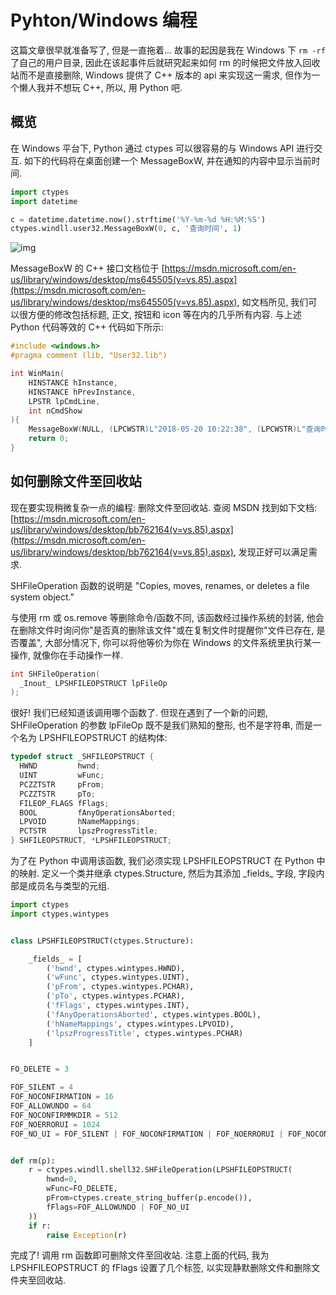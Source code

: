# Pyhton/Windows 编程

这篇文章很早就准备写了, 但是一直拖着... 故事的起因是我在 Windows 下 `rm -rf` 了自己的用户目录, 因此在该起事件后就研究起来如何 rm 的时候把文件放入回收站而不是直接删除, Windows 提供了 C++ 版本的 api 来实现这一需求, 但作为一个懒人我并不想玩 C++, 所以, 用 Python 吧.

## 概览

在 Windows 平台下, Python 通过 ctypes 可以很容易的与 Windows API 进行交互. 如下的代码将在桌面创建一个 MessageBoxW, 并在通知的内容中显示当前时间.

```py
import ctypes
import datetime

c = datetime.datetime.now().strftime('%Y-%m-%d %H:%M:%S')
ctypes.windll.user32.MessageBoxW(0, c, '查询时间', 1)
```

![img](/img/python/windows/messagebox.png)

MessageBoxW 的 C++ 接口文档位于 [https://msdn.microsoft.com/en-us/library/windows/desktop/ms645505(v=vs.85).aspx](https://msdn.microsoft.com/en-us/library/windows/desktop/ms645505(v=vs.85).aspx), 如文档所见, 我们可以很方便的修改包括标题, 正文, 按钮和 icon 等在内的几乎所有内容. 与上述 Python 代码等效的 C++ 代码如下所示:

```c++
#include <windows.h>
#pragma comment (lib, "User32.lib")

int WinMain(
    HINSTANCE hInstance,
    HINSTANCE hPrevInstance,
    LPSTR lpCmdLine,
    int nCmdShow
){
    MessageBoxW(NULL, (LPCWSTR)L"2018-05-20 10:22:38", (LPCWSTR)L"查询时间", MB_OKCANCEL);
    return 0;
}
```

## 如何删除文件至回收站

现在要实现稍微复杂一点的编程: 删除文件至回收站. 查阅 MSDN 找到如下文档: [https://msdn.microsoft.com/en-us/library/windows/desktop/bb762164(v=vs.85).aspx](https://msdn.microsoft.com/en-us/library/windows/desktop/bb762164(v=vs.85).aspx), 发现正好可以满足需求.

SHFileOperation 函数的说明是 "Copies, moves, renames, or deletes a file system object."

与使用 rm 或 os.remove 等删除命令/函数不同, 该函数经过操作系统的封装, 他会在删除文件时询问你"是否真的删除该文件"或在复制文件时提醒你"文件已存在, 是否覆盖", 大部分情况下, 你可以将他等价为你在 Windows 的文件系统里执行某一操作, 就像你在手动操作一样.

```c++
int SHFileOperation(
  _Inout_ LPSHFILEOPSTRUCT lpFileOp
);
```

很好! 我们已经知道该调用哪个函数了. 但现在遇到了一个新的问题, SHFileOperation 的参数 lpFileOp 既不是我们熟知的整形, 也不是字符串, 而是一个名为 LPSHFILEOPSTRUCT 的结构体:

```c++
typedef struct _SHFILEOPSTRUCT {
  HWND         hwnd;
  UINT         wFunc;
  PCZZTSTR     pFrom;
  PCZZTSTR     pTo;
  FILEOP_FLAGS fFlags;
  BOOL         fAnyOperationsAborted;
  LPVOID       hNameMappings;
  PCTSTR       lpszProgressTitle;
} SHFILEOPSTRUCT, *LPSHFILEOPSTRUCT;
```

为了在 Python 中调用该函数, 我们必须实现 LPSHFILEOPSTRUCT 在 Python 中的映射. 定义一个类并继承 ctypes.Structure, 然后为其添加 \_fields\_ 字段, 字段内部是成员名与类型的元组.

```py
import ctypes
import ctypes.wintypes


class LPSHFILEOPSTRUCT(ctypes.Structure):

    _fields_ = [
        ('hwnd', ctypes.wintypes.HWND),
        ('wFunc', ctypes.wintypes.UINT),
        ('pFrom', ctypes.wintypes.PCHAR),
        ('pTo', ctypes.wintypes.PCHAR),
        ('fFlags', ctypes.wintypes.INT),
        ('fAnyOperationsAborted', ctypes.wintypes.BOOL),
        ('hNameMappings', ctypes.wintypes.LPVOID),
        ('lpszProgressTitle', ctypes.wintypes.PCHAR)
    ]


FO_DELETE = 3

FOF_SILENT = 4
FOF_NOCONFIRMATION = 16
FOF_ALLOWUNDO = 64
FOF_NOCONFIRMMKDIR = 512
FOF_NOERRORUI = 1024
FOF_NO_UI = FOF_SILENT | FOF_NOCONFIRMATION | FOF_NOERRORUI | FOF_NOCONFIRMMKDIR


def rm(p):
    r = ctypes.windll.shell32.SHFileOperation(LPSHFILEOPSTRUCT(
        hwnd=0,
        wFunc=FO_DELETE,
        pFrom=ctypes.create_string_buffer(p.encode()),
        fFlags=FOF_ALLOWUNDO | FOF_NO_UI
    ))
    if r:
        raise Exception(r)
```

完成了! 调用 rm 函数即可删除文件至回收站. 注意上面的代码, 我为 LPSHFILEOPSTRUCT 的 fFlags 设置了几个标签, 以实现静默删除文件和删除文件夹至回收站.
